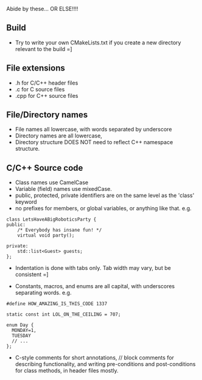 Abide by these... OR ELSE!!!!

## Build ##
  * Try to write your own CMakeLists.txt if you create a new directory relevant to the build =]


## File extensions ##
  * .h for C/C++ header files
  * .c for C source files
  * .cpp for C++ source files

## File/Directory names ##
  * File names all lowercase, with words separated by underscore
  * Directory names are all lowercase,
  * Directory structure DOES NOT need to reflect C++ namespace structure.

## C/C++ Source code ##
  * Class names use CamelCase
  * Variable (field) names use mixedCase.
  * public, protected, private identifiers are on the same level as the 'class' keyword
  * no prefixes for members, or global variables, or anything like that. e.g.
```
class LetsHaveABigRoboticsParty {
public:
    /* Everybody has insane fun! */
    virtual void party();

private:
    std::list<Guest> guests;
};
```

  * Indentation is done with tabs only. Tab width may vary, but be consistent =]

  * Constants, macros, and enums are all capital, with underscores separating words. e.g.
```
#define HOW_AMAZING_IS_THIS_CODE 1337

static const int LOL_ON_THE_CEILING = 707;

enum Day {
  MONDAY=1,
  TUESDAY
  // ...
};

```

  * C-style comments for short annotations, // block comments for describing functionality, and writing pre-conditions and post-conditions for class methods, in header files mostly.
